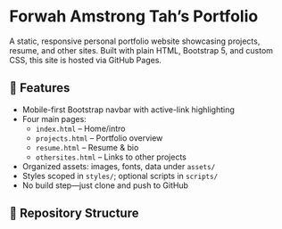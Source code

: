 # Forwah Amstrong Tah’s Portfolio

A static, responsive personal portfolio website showcasing projects, resume, and other sites. Built with plain HTML, Bootstrap 5, and custom CSS, this site is hosted via GitHub Pages.

## 🚀 Features

- Mobile-first Bootstrap navbar with active-link highlighting  
- Four main pages:  
  - `index.html` – Home/intro  
  - `projects.html` – Portfolio overview  
  - `resume.html` – Resume & bio  
  - `othersites.html` – Links to other projects  
- Organized assets: images, fonts, data under `assets/`  
- Styles scoped in `styles/`; optional scripts in `scripts/`  
- No build step—just clone and push to GitHub

## 📁 Repository Structure

